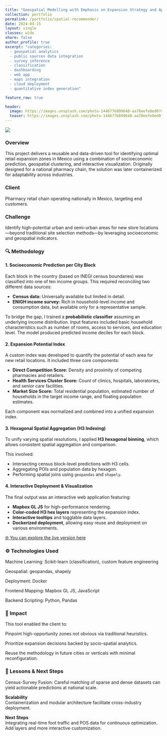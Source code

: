 ```yaml
---
title: "Geospatial Modelling with Emphasis on Expansion Strategy and App with Interactive Map"
collection: portfolio
permalink: /portfolio/spatial-recommender/
date: 2024-04-15
layout: single
classes: wide
share: false
author_profile: true
excerpt: "categories:
  - geospatial analytics
  - public sources data integration
  - survey inference
  - classification
  - dashboarding
  - web app
  - maps integration
  - cloud deployment
  - quantitative index generation"

feature_row: true

header:
  image: https://images.unsplash.com/photo-1446776899648-aa78eefe8ed0?q=80&w=3872&auto=format&fit=crop&ixlib=rb-4.1.0&ixid=M3wxMjA3fDB8MHxwaG90by1wYWdlfHx8fGVufDB8fHx8fA%3D%3D
  teaser: https://images.unsplash.com/photo-1446776899648-aa78eefe8ed0?q=80&w=3872&auto=format&fit=crop&ixlib=rb-4.1.0&ixid=M3wxMjA3fDB8MHxwaG90by1wYWdlfHx8fGVufDB8fHx8fA%3D%3D
---
```


![](/assets/postsImages/sr-gif.gif)

### Overview

This project delivers a reusable and data-driven tool for identifying optimal retail expansion zones in Mexico using a combination of socioeconomic prediction, geospatial clustering, and interactive visualization. Originally designed for a national pharmacy chain, the solution was later containerized for adaptability across industries.

### Client

Pharmacy retail chain operating nationally in Mexico, targeting end customers.

### Challenge

Identify high-potential urban and semi-urban areas for new store locations—beyond traditional site selection methods—by leveraging socioeconomic and geospatial indicators.

### 🔍 Methodology

#### 1. Socioeconomic Prediction per City Block

Each block in the country (based on INEGI census boundaries) was classified into one of ten income groups. This required reconciling two different data sources:

- **Census data:** Universally available but limited in detail.
- **ENIGH income survey:** Rich in household-level income and consumption data, but available only for a representative sample.

To bridge the gap, I trained a **probabilistic classifier** assuming an underlying income distribution. Input features included basic household characteristics such as number of rooms, access to services, and education level. The model produced predicted income deciles for each block.

#### 2. Expansion Potential Index

A custom index was developed to quantify the potential of each area for new retail locations. It included three core components:

- **Direct Competition Score:** Density and proximity of competing pharmacies and retailers.
- **Health Services Cluster Score:** Count of clinics, hospitals, laboratories, and senior care facilities.
- **Market Size Score:** Total residential population, estimated number of households in the target income range, and floating population estimates.

Each component was normalized and combined into a unified expansion index.

#### 3. Hexagonal Spatial Aggregation (H3 Indexing)

To unify varying spatial resolutions, I applied **H3 hexagonal binning**, which allows consistent spatial aggregation and comparison.

This involved:

- Intersecting census block-level predictions with H3 cells.
- Aggregating POIs and population data by hexagon.
- Performing spatial joins using `geopandas` and `shapely`.

#### 4. Interactive Deployment & Visualization

The final output was an interactive web application featuring:

- **Mapbox GL JS** for high-performance rendering.
- **Color-coded H3 hex layers** representing the expansion index.
- **Interactive tooltips** and togglable data layers.
- **Dockerized deployment**, allowing easy reuse and deployment on various environments.

[🌐 You can explore the live version here](sr.jairgs.vip)

### ⚙️ Technologies Used

Machine Learning: Scikit-learn (classification), custom feature engineering

Geospatial: geopandas, shapely

Deployment: Docker

Frontend Mapping: Mapbox GL JS, JavaScript

Backend Scripting: Python, Pandas

### 🎯 Impact

This tool enabled the client to:

Pinpoint high-opportunity zones not obvious via traditional heuristics.

Prioritize expansion decisions backed by socio-spatial analytics.

Reuse the methodology in future cities or verticals with minimal reconfiguration.

### 📌 Lessons & Next Steps

Census-Survey Fusion: Careful matching of sparse and dense datasets can yield actionable predictions at national scale.

**Scalability**  
Containerization and modular architecture facilitate cross-industry deployment.

**Next Steps**  
Integrating real-time foot traffic and POS data for continuous optimization. Add layers and more interactive customization.
